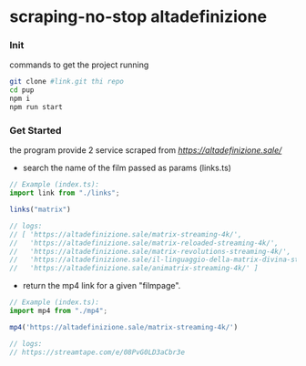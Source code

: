 # scraping-no-stop altadefinizione

### Init

commands to get the project running
```sh
git clone #link.git thi repo
cd pup
npm i 
npm run start
```


### Get Started
the program provide 2 service scraped from *https://altadefinizione.sale/*

- search the name of the film passed as params (links.ts)
```ts
// Example (index.ts):
import link from "./links";

links("matrix")

// logs:
// [ 'https://altadefinizione.sale/matrix-streaming-4k/',
//   'https://altadefinizione.sale/matrix-reloaded-streaming-4k/',
//   'https://altadefinizione.sale/matrix-revolutions-streaming-4k/',
//   'https://altadefinizione.sale/il-linguaggio-della-matrix-divina-streaming/',
//   'https://altadefinizione.sale/animatrix-streaming-4k/' ]
```


- return the mp4 link for a given "filmpage". 

```ts
// Example (index.ts):
import mp4 from "./mp4";

mp4('https://altadefinizione.sale/matrix-streaming-4k/')

// logs:
// https://streamtape.com/e/08PvG0LD3aCbr3e
```
